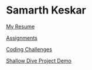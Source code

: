 # Samarth Keskar

[My Resume](resume/resume.pdf)

[Assignments](Assignments/)

[Coding Challenges](CodingChallenge/)

[Shallow Dive Project Demo](https://drive.google.com/file/d/1agSwlBzegxSPr3bywfvCDjilkKT9ZCZd/view?usp=sharing)
